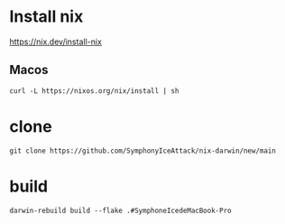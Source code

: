 # Install nix
https://nix.dev/install-nix
## Macos
`curl -L https://nixos.org/nix/install | sh`

# clone
`git clone https://github.com/SymphonyIceAttack/nix-darwin/new/main`
# build
`darwin-rebuild build --flake .#SymphoneIcedeMacBook-Pro
`
